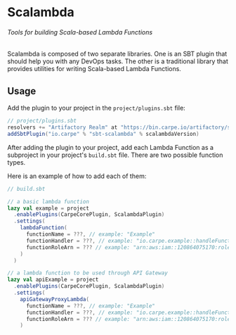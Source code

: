 # Scalambda
###### Tools for building Scala-based Lambda Functions

Scalambda is composed of two separate libraries. One is an SBT plugin that should help you with any DevOps tasks. The other is a traditional library that provides utilities for writing Scala-based Lambda Functions.

## Usage

Add the plugin to your project in the `project/plugins.sbt` file:

```scala
// project/plugins.sbt
resolvers += "Artifactory Realm" at "https://bin.carpe.io/artifactory/sbt-release"
addSbtPlugin("io.carpe" % "sbt-scalambda" % scalambdaVersion)
```

After adding the plugin to your project, add each Lambda Function as a subproject in your project's `build.sbt` file. There are two possible function types. 

Here is an example of how to add each of them:

```scala
// build.sbt

// a basic lambda function
lazy val example = project
  .enablePlugins(CarpeCorePlugin, ScalambdaPlugin)
  .settings(
    lambdaFunction(
      functionName = ???, // example: "Example"
      functionHandler = ???, // example: "io.carpe.example::handleFunctionName"
      functionRoleArn = ??? // example: "arn:aws:iam::120864075170:role/MyLambdaFunctionRole"
    )
  )

// a lambda function to be used through API Gateway
lazy val apiExample = project
  .enablePlugins(CarpeCorePlugin, ScalambdaPlugin)
  .settings(
    apiGatewayProxyLambda(
      functionName = ???, // example: "Example"
      functionHandler = ???, // example: "io.carpe.example::handleFunctionName"
      functionRoleArn = ??? // example: "arn:aws:iam::120864075170:role/MyLambdaFunctionRole"
    )

```